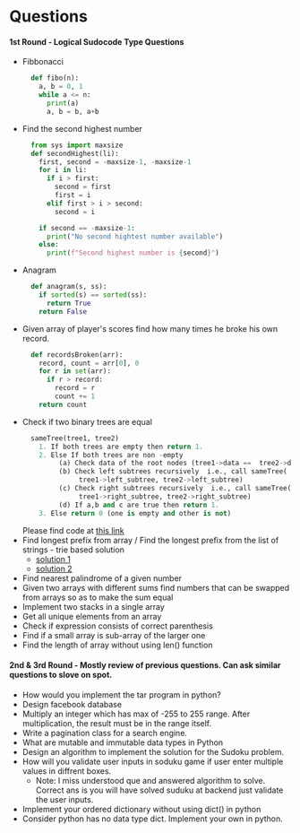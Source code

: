 Questions
==

#### 1st Round - Logical Sudocode Type Questions
- Fibbonacci
    ```python
      def fibo(n):
        a, b = 0, 1
        while a <= n:
          print(a)
          a, b = b, a+b
    ```
- Find the second highest number
    ```python
      from sys import maxsize
      def secondHighest(li):
        first, second = -maxsize-1, -maxsize-1
        for i in li:
          if i > first:
            second = first
            first = i
          elif first > i > second:
            second = i

        if second == -maxsize-1:
          print("No second hightest number available")
        else:
          print(f"Second highest number is {second}")
    ```
- Anagram
    ```python
      def anagram(s, ss):
        if sorted(s) == sorted(ss):
          return True
        return False
    ```
- Given array of player's scores find how many times he broke his own record.
    ```python
      def recordsBroken(arr):
        record, count = arr[0], 0
        for r in set(arr):
          if r > record:
            record = r
            count += 1
        return count
    ```
- Check if two binary trees are equal
  ```python
    sameTree(tree1, tree2)
      1. If both trees are empty then return 1.
      2. Else If both trees are non -empty
           (a) Check data of the root nodes (tree1->data ==  tree2->data)
           (b) Check left subtrees recursively  i.e., call sameTree( 
                tree1->left_subtree, tree2->left_subtree)
           (c) Check right subtrees recursively  i.e., call sameTree( 
                tree1->right_subtree, tree2->right_subtree)
           (d) If a,b and c are true then return 1.
      3. Else return 0 (one is empty and other is not)
  ```
  Please find code at [this link](https://www.geeksforgeeks.org/write-c-code-to-determine-if-two-trees-are-identical/)
- Find longest prefix from array / Find the longest prefix from the list of strings - trie based solution
    - [solution 1](https://www.geeksforgeeks.org/longest-common-prefix-using-word-by-word-matching/)
    - [solution 2](https://www.geeksforgeeks.org/longest-common-prefix-using-binary-search/)
- Find nearest palindrome of a given number
- Given two arrays with different sums find numbers that can be swapped from arrays so as to make the sum equal
- Implement two stacks in a single array
- Get all unique elements from an array
- Check if expression consists of correct parenthesis
- Find if a small array is sub-array of the larger one
- Find the length of array without using len() function


#### 2nd & 3rd Round - Mostly review of previous questions. Can ask similar questions to slove on spot.
- How would you implement the tar program in python? 
- Design facebook database
- Multiply an integer which has max of -255 to 255 range. After multiplication, the result must be in the range itself.
- Write a pagination class for a search engine.
- What are mutable and immutable data types in Python
- Design an algorithm to implement the solution for the Sudoku problem.
- How will you validate user inputs in soduku game if user enter multiple values in diffrent boxes.
    - Note: I miss understood que and answered algorithm to solve. Correct ans is you will have solved suduku at backend just validate the user inputs.
- Implement your ordered dictionary without using dict() in python
- Consider python has no data type dict. Implement your own in python.

